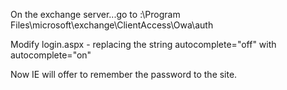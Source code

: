 <!-- TITLE: Owa Allow Autologin With Password Save -->

On the exchange server...go to <drive>:\Program Files\microsoft\exchange\ClientAccess\Owa\auth

Modify login.aspx - replacing the string autocomplete="off" with autocomplete="on"

Now IE will offer to remember the password to the site.
